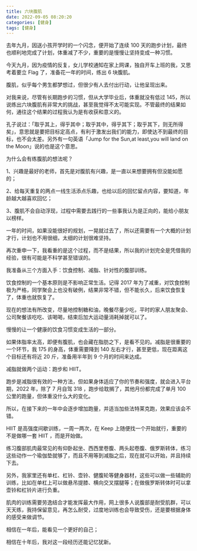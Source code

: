 ```yaml
---
title: 六块腹肌
date: 2022-09-05 08:20:20
categories: [健身]
tags: [健身]
---
```


去年九月，因送小孩开学时的一个闪念，便开始了连续 100 天的跑步计划，最终也顺利地完成了计划，体重减了不少，重要的是慢慢让坚持变成一种习惯。

今天九月，因为疫情的反复，女儿学校通知在家上网课，独自开车上班的我，又思考着要立 Flag 了，准备花一年的时间，练出 6 块腹肌。

<!--more-->

腹肌，似乎每个男生都梦想过，但很少有人去付出行动，让他呈现出来。

对我来说，尽管有长期跑步的习惯，但从大学毕业后，体重就没有低过 145，所以说练出六块腹肌有非常大的挑战，甚至我觉得不太可能实现。不管最终的结果如何，通往这个结果的过程我认为是有收获和意义的。

孔子说过：「取乎其上，得乎其中；取乎其中，得乎其下；取乎其下，则无所得矣」，意思就是要把目标定高点，有利于激发出我们的能力，即使达不到最终的目标，也不会太差。另外有一句英语「Jump for the Sun,at least,you will land on the Moon」说的也是这个意思。

为什么会有练腹肌的想法呢？

1、兴趣是最好的老师，首先是对腹肌有兴趣，是一直以来想要拥有但没能如愿的；

2、给每天重复的两点一线生活添点乐趣，也给以后的回忆留点内容，要知道，年龄越大越喜欢回忆；

3、腹肌不会自动浮现，过程中需要去践行的一些事我认为是正向的，能给小朋友以榜样。

一年的时间，如果没能很好的规划，一晃就过去了，所以还需要有一个大概的计划才行，计划也不用很细，太细的计划很难坚持。

再次重申一下，我看重的是这个过程，而不是结果，所以我的计划完全是凭借我的经验，很有可能是不科学甚至错误的。

我准备从三个方面入手：饮食控制、减脂、针对性的腹部训练。

饮食控制的一个基本原则是不影响正常生活。记得 2017 年为了减重，对饮食控制极为严格，同学聚会上也没有破例，结果非常不错，但不能长久，后来饮食恢复了，体重也就恢复了。

现在的想法有所改变，尽量地控制糖和油，晚餐尽量少吃，平时的家人朋友聚会、公司聚餐该吃吃、该喝喝，结束后加大运动量消耗掉就可以了。

慢慢的让一个健康的饮食习惯变成生活的一部分。

如果体脂率太高，即便有腹肌，也会藏在脂肪之下，是看不见的。减脂是很重要的一个环节，我 175 的身高，体重需要降到 140 左右才行，甚至更低，现在距离这个目标还有将近 20 斤，准备用半年到 9 个月的时间来达成。

减脂就做两个运动：跑步和 HIIT。

跑步是减脂很有效的一种方法，但如果身体适应了你的节奏和强度，就会进入平台期，2022 年，除了 7 月自驾 318 ，跑步给耽搁了，其他月份都完成了单月 100 公里的跑量，但体重没什么大的变化。

所以，在接下来的一年中会逐步增加跑量，并适当加些法特莱克跑，效果应该会不错。

HIIT 是高强度间歇训练，一周一两次，在 Keep 上随便找一个开始就行，重要的不是做哪一套 HIIT ，而是开始做。

练习腹部肌肉最常见的有仰卧起坐、西西里卷腹、两头起卷腹、俄罗斯转体，练习这些动作一个瑜伽垫就够了，而且不用等到减脂之后，现在就可以开始，并且持续下去。

另外，我家里还有单杠、杠铃、壶铃、健腹轮等健身器材，这些可以做一些辅助的训练，比如在单杠上可以做悬吊提膝、横向交叉摆腿等；在做俄罗斯转体时可以拿壶铃和杠铃片进行负重。

肌肉的训练需要劳逸结合才能发挥最大作用，网上很多人说腹部是耐受肌群，可以天天练，我持保留意见，再怎么耐受，过度地训练也会导致受伤，还是要根据身体的感受来做调节。

相信在一年后，能看见一个更好的自己；

相信在十年后，我对这一段经历还能记忆犹新。